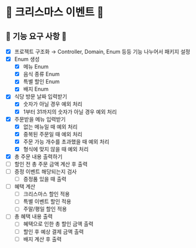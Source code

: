 # 🎄 크리스마스 이벤트 🎄
## 🚀 기능 요구 사항 🚀

- [x]  프로젝트 구조화 → Controller, Domain, Enum 등등 기능 나누어서 패키지 설정
  - [x]  Enum 생성
      - [x]  메뉴 Enum
      - [x]  음식 종류 Enum
      - [x]  특별 할인 Enum
      - [x]  배지 Enum
- [x]  식당 방문 날짜 입력받기
    - [x]  숫자가 아닐 경우 예외 처리
    - [x] 1부터 31까지의 숫자가 아닐 경우 예외 처리
- [x]  주문받을 메뉴 입력받기
    - [x]  없는 메뉴일 때 예외 처리
    - [x]  중복된 주문일 때 예외 처리
    - [x]  주문 가능 개수를 초과했을 때 예외 처리
    - [x]  형식에 맞지 않을 때 예외 처리
- [x]  총 주문 내용 출력하기
- [ ]  할인 전 총 주문 금액 계산 후 출력
- [ ]  증정 이벤트 해당되는지 검사
    - [ ]  증정품 있을 때 출력
- [ ]  혜택 계산
    - [ ]  크리스마스 할인 적용
    - [ ]  특별 이벤트 할인 적용
    - [ ]  주말/평일 할인 적용
- [ ]  총 혜택 내용 출력
    - [ ]  혜택으로 인한 총 할인 금액 출력
    - [ ]  할인 후 예상 결제 금액 출력
    - [ ]  배지 계산 후 출력
